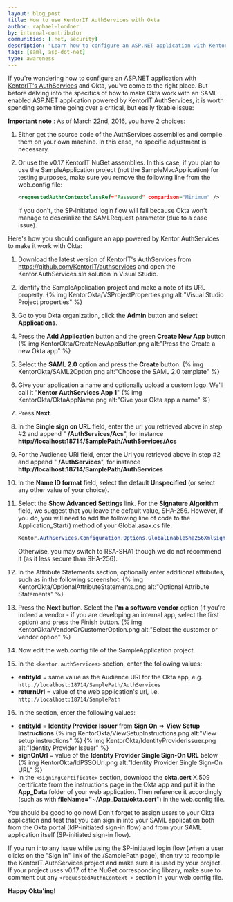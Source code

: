 ```yaml
---
layout: blog_post
title: How to use KentorIT AuthServices with Okta
author: raphael-londner
by: internal-contributor
communities: [.net, security]
description: "Learn how to configure an ASP.NET application with KentorIT's AuthServices and Okta."
tags: [saml, asp-dot-net]
type: awareness
---
```


If you're wondering how to configure an ASP.NET application with [KentorIT's AuthServices](https://github.com/KentorIT/authservices) and Okta, you've come to the right place. But before delving into the specifics of how to make Okta work with an SAML-enabled ASP.NET application powered by KentorIT AuthServices, it is worth spending some time going over a critical, but easily fixable issue:

**Important note** : As of March 22nd, 2016, you have 2 choices:

1. Either get the source code of the AuthServices assemblies and compile them on your own machine. In this case, no specific adjustment is necessary.

2. Or use the v0.17 KentorIT NuGet assemblies. In this case, if you plan to use the SampleApplication project (not the SampleMvcApplication) for testing purposes, make sure you remove the following line from the web.config file:

    ```xml
    <requestedAuthnContextclassRef="Password" comparison="Minimum" />
    ```

    If you don't, the SP-initiated login flow will fail because Okta won't manage to deserialize the SAMLRequest parameter (due to a case issue).

Here's how you should configure an app powered by Kentor AuthServices to make it work with Okta:

1. Download the latest version of KentorIT's AuthServices from <https://github.com/KentorIT/authservices> and open the Kentor.AuthServices.sln solution in Visual Studio.
2. Identify the SampleApplication project and make a note of its URL property:
  {% img KentorOkta/VSProjectProperties.png alt:"Visual Studio Project properties" %}
3. Go to you Okta organization, click the **Admin** button  and select **Applications**.
4. Press the **Add Application** button and the green **Create New App** button
  {% img KentorOkta/CreateNewAppButton.png alt:"Press the Create a new Okta app" %}
5. Select the **SAML 2.0** option and press the **Create** button.
  {% img KentorOkta/SAML2Option.png alt:"Choose the SAML 2.0 template" %}
6. Give your application a name and optionally upload a custom logo. We'll call it "**Kentor AuthServices App 1**"
  {% img KentorOkta/OktaAppName.png alt:"Give your Okta app a name" %}
7. Press **Next**.
8. In the **Single sign on URL** field, enter the url you retrieved above in step #2 and append " **/AuthServices/Acs**", for instance **http://localhost:18714/SamplePath/AuthServices/Acs**
9. For the Audience URI field, enter the Url you retrieved above in step #2 and append " **/AuthServices**", for instance **http://localhost:18714/SamplePath/AuthServices**
10. In the **Name ID format** field, select the default **Unspecified** (or select any other value of your choice).
11. Select the **Show Advanced Settings** link. For the **Signature Algorithm** field, we suggest that you leave the default value, SHA-256. However, if you do, you will need to add the following line of code to the Application_Start() method of your Global.asax.cs file:

    ```java
    Kentor.AuthServices.Configuration.Options.GlobalEnableSha256XmlSignatures();
    ```

    Otherwise, you may switch to RSA-SHA1 though we do not recommend it (as it less secure than SHA-256).
12. In the Attribute Statements section, optionally enter additional attributes, such as in the following screenshot:
  {% img KentorOkta/OptionalAttributeStatements.png alt:"Optional Attribute Statements" %}
13. Press the **Next** button. Select the **I'm a software vendor** option (if you're indeed a vendor - if you are developing an internal app, select the first option) and press the Finish button.
  {% img KentorOkta/VendorOrCustomerOption.png alt:"Select the customer or vendor option" %}
14. Now edit the web.config file of the SampleApplication project.
15. In the `<kentor.authServices>` section, enter the following values:
  - **entityId** = same value as the Audience URI for the Okta app, e.g. `http://localhost:18714/SamplePath/AuthServices`
  - **returnUrl** = value of the web application's url, i.e. `http://localhost:18714/SamplePath`
16. In the <identityProviders> section, enter the following values:
  - **entityId** = **Identity Provider Issuer** from **Sign On** => **View Setup Instructions**
    {% img KentorOkta/ViewSetupInstructions.png alt:"View setup instructions" %}
    {% img KentorOkta/IdentityProviderIssuer.png alt:"Identity Provider Issuer" %}
  - **signOnUrl** = value of the **Identity Provider Single Sign-On URL** below
    {% img KentorOkta/IdPSSOUrl.png alt:"Identity Provider Single Sign-On URL" %}
  - In the `<signingCertificate>` section, download the **okta.cert** X.509 certificate from the instructions page in the Okta app and put it in the **App\_Data** folder of your web application. Then reference it accordingly (such as with **fileName="~/App\_Data/okta.cert**") in the web.config file.


You should be good to go now! Don't forget to assign users to your Okta application and test that you can sign in into your SAML application both from the Okta portal (IdP-initiated sign-in flow) and from your SAML application itself (SP-initiated sign-in flow).

If you run into any issue while using the SP-initiated login flow (when a user clicks on the "Sign In" link of the /SamplePath page), then try to recompile the KentorIT.AuthServices project and make sure it is used by your project. If your project uses v0.17 of the NuGet corresponding library, make sure to comment out any `<requestedAuthnContext >` section in your web.config file.

**Happy Okta'ing!**
